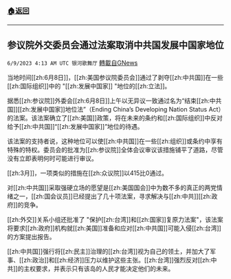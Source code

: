 ###  [:house:返回](README.md)
---


## 参议院外交委员会通过法案取消中共国发展中国家地位
`6/9/2023 4:13 AM UTC 银河歌舞厅` [轉載自GNews](https://gnews.org/articles/1370419)

当地时间[[zh:6月8日]]，[[zh:美国参议院委员会]]通过了剥夺[[zh:中共国]]在一些[[zh:国际组织]]中的 "[[zh:发展中国家]] "地位的[[zh:立法]]。

据悉[[zh:参议院]]外委会[[zh:6月8日]]上午以无异议一致通过名为“结束[[zh:中共国]][[zh:发展中国家]]地位法”（Ending China’s Developing Nation Status Act）的法案。该法案确立了[[zh:美国]]政策，将在未来的条约和[[zh:国际组织]]中反对给予[[zh:中共国]]“[[zh:发展中国家]]”地位的待遇。

该法案的支持者说，这种地位可以使[[zh:中共国]]在一些[[zh:组织]]或条约中享有特殊的特权。委员会的批准为[[zh:参议院]]全体会议审议该措施铺平了道路，尽管没有立即表明何时可能进行审议。

[[zh:3月]]，一项类似的措施在[[zh:众议院]]以415比0通过。

对[[zh:中共国]]采取强硬立场的愿望是[[zh:美国国会]]中为数不多的真正的两党情绪之一，[[zh:国会议员]]已经提出了几十项法案，寻求解决与[[zh:中共]][[zh:政府]]的竞争。

[[zh:外交]]关系小组还批准了 "保护[[zh:台湾]]和[[zh:国家]]复原力法案"，该法案将要求[[zh:政府]]机构就[[zh:美国]]准备和应对[[zh:中共国]]可能入侵[[zh:台湾]]的方案提出报告。

[[zh:中共国]]强行将[[zh:民主]]治理的[[zh:台湾]]视为自己的领土，并加大了军事、[[zh:政治]]和[[zh:经济]]压力以维护这些主张。[[zh:台湾]]强烈反对[[zh:中共]]的主权要求，并表示只有该岛的人民才能决定他们的未来。
